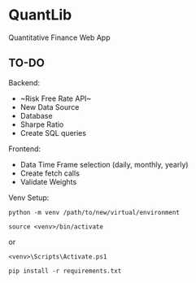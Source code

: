 # QuantLib
Quantitative Finance Web App

## TO-DO
Backend:
- ~Risk Free Rate API~
- New Data Source
- Database
- Sharpe Ratio
- Create SQL queries

Frontend:
- Data Time Frame selection (daily, monthly, yearly)
- Create fetch calls
- Validate Weights

Venv Setup:
```
python -m venv /path/to/new/virtual/environment
```
```
source <venv>/bin/activate
```
or
```
<venv>\Scripts\Activate.ps1
```

```
pip install -r requirements.txt
```